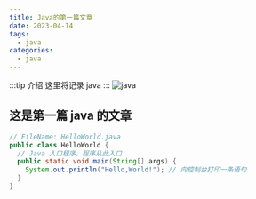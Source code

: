 ```yaml
---
title: Java的第一篇文章
date: 2023-04-14
tags:
  - java
categories:
  - java
---
```


:::tip 介绍
这里将记录 java
:::
![java](https://img.shields.io/badge/java-1.8%2B-green)

## 这是第一篇 java 的文章

```java
// FileName: HelloWorld.java
public class HelloWorld {
  // Java 入口程序，程序从此入口
  public static void main(String[] args) {
    System.out.println("Hello,World!"); // 向控制台打印一条语句
  }
}
```
